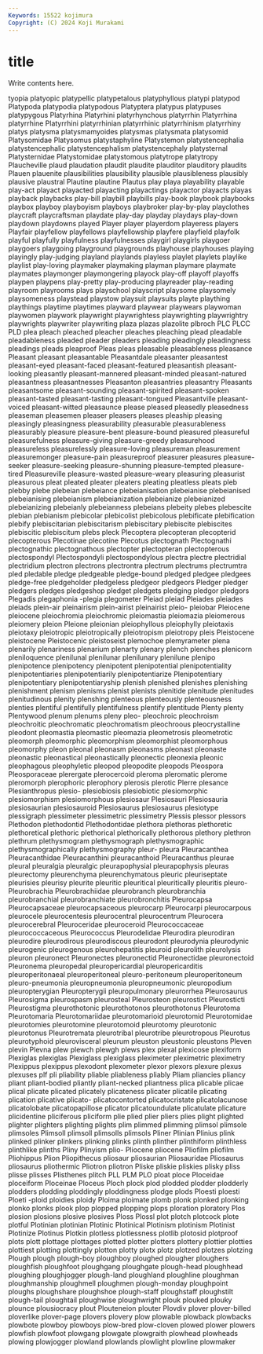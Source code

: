 ```yaml
---
Keywords: 15522 kojimura
Copyright: (C) 2024 Koji Murakami
---
```


# title

Write contents here.



tyopia platyopic platypellic platypetalous
platyphyllous platypi platypod Platypoda platypodia platypodous Platyptera platypus platypuses platypygous
Platyrhina Platyrhini platyrhynchous platyrrhin Platyrrhina platyrrhine Platyrrhini platyrrhinian platyrrhinic platyrrhinism
platyrrhiny platys platysma platysmamyoides platysmas platysmata platysomid Platysomidae Platysomus platystaphyline
Platystemon platystencephalia platystencephalic platystencephalism platystencephaly platysternal Platysternidae Platystomidae platystomous platytrope
platytropy Plaucheville plaud plaudation plaudit plaudite plauditor plauditory plaudits Plauen
plauenite plausibilities plausibility plausible plausibleness plausibly plausive plaustral Plautine plautine
Plautus play playa playability playable play-act playact playacted playacting playactings
playactor playacts playas playback playbacks play-bill playbill playbills play-book playbook
playbooks playbox playboy playboyism playboys playbroker play-by-play playclothes playcraft playcraftsman
playdate play-day playday playdays play-down playdown playdowns played Player player
playerdom playeress players Playfair playfellow playfellows playfellowship playfere playfield playfolk
playful playfully playfulness playfulnesses playgirl playgirls playgoer playgoers playgoing playground
playgrounds playhouse playhouses playing playingly play-judging playland playlands playless playlet
playlets playlike playlist play-loving playmaker playmaking playman playmare playmate playmates
playmonger playmongering playock play-off playoff playoffs playpen playpens play-pretty play-producing
playreader play-reading playroom playrooms plays playschool playscript playsome playsomely playsomeness
playstead playstow playsuit playsuits playte plaything playthings playtime playtimes playward
playwear playwears playwoman playwomen playwork playwright playwrightess playwrighting playwrightry playwrights
playwriter playwriting plaza plazas plazolite plbroch PLC PLCC PLD plea
pleach pleached pleacher pleaches pleaching plead pleadable pleadableness pleaded pleader
pleaders pleading pleadingly pleadingness pleadings pleads pleaproof Pleas pleas pleasable
pleasableness pleasance Pleasant pleasant pleasantable Pleasantdale pleasanter pleasantest pleasant-eyed pleasant-faced
pleasant-featured pleasantish pleasant-looking pleasantly pleasant-mannered pleasant-minded pleasant-natured pleasantness pleasantnesses Pleasanton
pleasantries pleasantry Pleasants pleasantsome pleasant-sounding pleasant-spirited pleasant-spoken pleasant-tasted pleasant-tasting pleasant-tongued
Pleasantville pleasant-voiced pleasant-witted pleasaunce please pleased pleasedly pleasedness pleaseman pleasemen
pleaser pleasers pleases pleaship pleasing pleasingly pleasingness pleasurability pleasurable pleasurableness
pleasurably pleasure pleasure-bent pleasure-bound pleasured pleasureful pleasurefulness pleasure-giving pleasure-greedy pleasurehood
pleasureless pleasurelessly pleasure-loving pleasureman pleasurement pleasuremonger pleasure-pain pleasureproof pleasurer pleasures
pleasure-seeker pleasure-seeking pleasure-shunning pleasure-tempted pleasure-tired Pleasureville pleasure-wasted pleasure-weary pleasuring pleasurist
pleasurous pleat pleated pleater pleaters pleating pleatless pleats pleb plebby
plebe plebeian plebeiance plebeianisation plebeianise plebeianised plebeianising plebeianism plebeianization plebeianize
plebeianized plebeianizing plebeianly plebeianness plebeians plebeity plebes plebescite plebian plebianism
plebicolar plebicolist plebicolous plebificate plebification plebify plebiscitarian plebiscitarism plebiscitary plebiscite
plebiscites plebiscitic plebiscitum plebs pleck Plecoptera plecopteran plecopterid plecopterous Plecotinae
plecotine Plecotus plectognath Plectognathi plectognathic plectognathous plectopter plectopteran plectopterous plectospondyl
Plectospondyli plectospondylous plectra plectre plectridial plectridium plectron plectrons plectrontra plectrum
plectrums plectrumtra pled pledable pledge pledgeable pledge-bound pledged pledgee pledgees
pledge-free pledgeholder pledgeless pledgeor pledgeors Pledger pledger pledgers pledges pledgeshop
pledget pledgets pledging pledgor pledgors Plegadis plegaphonia -plegia plegometer Pleiad
pleiad Pleiades pleiades pleiads plein-air pleinairism plein-airist pleinairist pleio- pleiobar
Pleiocene pleiocene pleiochromia pleiochromic pleiomastia pleiomazia pleiomerous pleiomery pleion Pleione
pleionian pleiophyllous pleiophylly pleiotaxis pleiotaxy pleiotropic pleiotropically pleiotropism pleiotropy pleis
Pleistocene pleistocene Pleistocenic pleistoseist plemochoe plemyrameter plena plenarily plenariness plenarium
plenarty plenary plench plenches plenicorn pleniloquence plenilunal plenilunar plenilunary plenilune
plenipo plenipotence plenipotency plenipotent plenipotential plenipotentiality plenipotentiaries plenipotentiarily plenipotentiarize Plenipotentiary
plenipotentiary plenipotentiaryship plenish plenished plenishes plenishing plenishment plenism plenisms plenist
plenists plenitide plenitude plenitudes plenitudinous plenity plenshing plenteous plenteously plenteousness
plenties plentiful plentifully plentifulness plentify plentitude Plenty plenty Plentywood plenum
plenums pleny pleo- pleochroic pleochroism pleochroitic pleochromatic pleochromatism pleochroous pleocrystalline
pleodont pleomastia pleomastic pleomazia pleometrosis pleometrotic pleomorph pleomorphic pleomorphism pleomorphist
pleomorphous pleomorphy pleon pleonal pleonasm pleonasms pleonast pleonaste pleonastic pleonastical
pleonastically pleonectic pleonexia pleonic pleophagous pleophyletic pleopod pleopodite pleopods Pleospora
Pleosporaceae plerergate plerocercoid pleroma pleromatic plerome pleromorph plerophoric plerophory plerosis
plerotic Plerre plesance Plesianthropus plesio- plesiobiosis plesiobiotic plesiomorphic plesiomorphism plesiomorphous
plesiosaur Plesiosauri Plesiosauria plesiosaurian plesiosauroid Plesiosaurus plesiosaurus plesiotype plessigraph plessimeter
plessimetric plessimetry Plessis plessor plessors Plethodon plethodontid Plethodontidae plethora plethoras
plethoretic plethoretical plethoric plethorical plethorically plethorous plethory plethron plethrum plethysmogram
plethysmograph plethysmographic plethysmographically plethysmography pleur- pleura Pleuracanthea Pleuracanthidae Pleuracanthini pleuracanthoid
Pleuracanthus pleurae pleural pleuralgia pleuralgic pleurapophysial pleurapophysis pleuras pleurectomy pleurenchyma
pleurenchymatous pleuric pleuriseptate pleurisies pleurisy pleurite pleuritic pleuritical pleuritically pleuritis
pleuro- Pleurobrachia Pleurobrachiidae pleurobranch pleurobranchia pleurobranchial pleurobranchiate pleurobronchitis Pleurocapsa Pleurocapsaceae
pleurocapsaceous pleurocarp Pleurocarpi pleurocarpous pleurocele pleurocentesis pleurocentral pleurocentrum Pleurocera pleurocerebral
Pleuroceridae pleuroceroid Pleurococcaceae pleurococcaceous Pleurococcus Pleurodelidae Pleurodira pleurodiran pleurodire pleurodirous
pleurodiscous pleurodont pleurodynia pleurodynic pleurogenic pleurogenous pleurohepatitis pleuroid pleurolith pleurolysis
pleuron pleuronect Pleuronectes pleuronectid Pleuronectidae pleuronectoid Pleuronema pleuropedal pleuropericardial pleuropericarditis
pleuroperitonaeal pleuroperitoneal pleuro-peritoneum pleuroperitoneum pleuro-pneumonia pleuropneumonia pleuropneumonic pleuropodium pleuropterygian Pleuropterygii
pleuropulmonary pleurorrhea Pleurosaurus Pleurosigma pleurospasm pleurosteal Pleurosteon pleurostict Pleurosticti Pleurostigma
pleurothotonic pleurothotonos pleurothotonus Pleurotoma Pleurotomaria Pleurotomariidae pleurotomarioid pleurotomid Pleurotomidae pleurotomies
pleurotomine pleurotomoid pleurotomy pleurotonic pleurotonus Pleurotremata pleurotribal pleurotribe pleurotropous Pleurotus
pleurotyphoid pleurovisceral pleurum pleuston pleustonic pleustons Pleven plevin Plevna plew
plewch plewgh plews plex plexal plexicose plexiform Plexiglas plexiglas Plexiglass
plexiglass pleximeter pleximetric pleximetry Plexippus plexippus plexodont plexometer plexor plexors
plexure plexus plexuses plf pli pliability pliable pliableness pliably Pliam
pliancies pliancy pliant pliant-bodied pliantly pliant-necked pliantness plica plicable plicae
plical plicate plicated plicately plicateness plicater plicatile plicating plication plicative
plicato- plicatocontorted plicatocristate plicatolacunose plicatolobate plicatopapillose plicator plicatoundulate plicatulate plicature
plicidentine pliciferous pliciform plie plied plier pliers plies plight plighted
plighter plighters plighting plights plim plimmed plimming plimsol plimsole plimsoles
Plimsoll plimsoll plimsolls plimsols Pliner Plinian Plinius plink plinked plinker
plinkers plinking plinks plinth plinther plinthiform plinthless plinthlike plinths Pliny
Plinyism plio- Pliocene pliocene Pliofilm pliofilm Pliohippus Plion Pliopithecus pliosaur
pliosaurian Pliosauridae Pliosaurus pliosaurus pliothermic Pliotron pliotron Pliske pliskie pliskies
plisky pliss plisse plisses Plisthenes plitch PLL PLM PLO ploat
ploce Ploceidae ploceiform Ploceinae Ploceus Ploch plock plod plodded plodder
plodderly plodders plodding ploddingly ploddingness plodge plods Ploesti ploesti Ploeti
-ploid ploidies ploidy Ploima ploimate plomb plonk plonked plonking plonko
plonks plook plop plopped plopping plops ploration ploratory Plos plosion
plosions plosive plosives Ploss Plossl plot plotch plotcock plote plotful
Plotinian plotinian Plotinic Plotinical Plotinism plotinism Plotinist Plotinize Plotinus Plotkin
plotless plotlessness plotlib plotosid plotproof plots plott plottage plottages plotted
plotter plotters plottery plottier plotties plottiest plotting plottingly plotton plotty
plotx plotz plotzed plotzes plotzing Plough plough plough-boy ploughboy ploughed
plougher ploughers ploughfish ploughfoot ploughgang ploughgate plough-head ploughhead ploughing ploughjogger
plough-land ploughland ploughline ploughman ploughmanship ploughmell ploughmen plough-monday ploughpoint ploughs
ploughshare ploughshoe plough-staff ploughstaff ploughstilt plough-tail ploughtail ploughwise ploughwright plouk
plouked plouky plounce plousiocracy plout Plouteneion plouter Plovdiv plover plover-billed
ploverlike plover-page plovers plovery plow plowable plowback plowbacks plowbote plowboy
plowboys plow-bred plow-cloven plowed plower plowers plowfish plowfoot plowgang plowgate
plowgraith plowhead plowheads plowing plowjogger plowland plowlands plowlight plowline plowmaker
